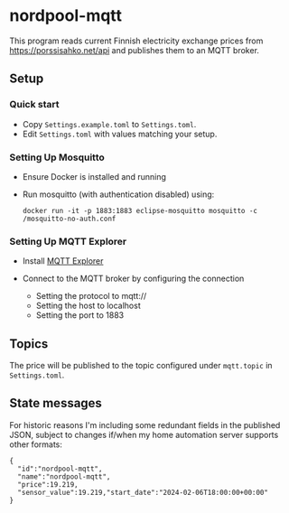 # nordpool-mqtt

This program reads current Finnish electricity exchange prices from https://porssisahko.net/api and publishes them to an MQTT broker.

## Setup

### Quick start

- Copy `Settings.example.toml` to `Settings.toml`.
- Edit `Settings.toml` with values matching your setup.

### Setting Up Mosquitto

- Ensure Docker is installed and running

- Run mosquitto (with authentication disabled) using:

  ```
  docker run -it -p 1883:1883 eclipse-mosquitto mosquitto -c /mosquitto-no-auth.conf
  ```

### Setting Up MQTT Explorer

- Install [MQTT Explorer](http://mqtt-explorer.com/)

- Connect to the MQTT broker by configuring the connection

  - Setting the protocol to mqtt://
  - Setting the host to localhost
  - Setting the port to 1883

## Topics

The price will be published to the topic configured under `mqtt.topic` in `Settings.toml`.

## State messages

For historic reasons I'm including some redundant fields in the published JSON, subject to changes if/when my home automation server supports other formats:

```
{
  "id":"nordpool-mqtt",
  "name":"nordpool-mqtt",
  "price":19.219,
  "sensor_value":19.219,"start_date":"2024-02-06T18:00:00+00:00"
}
```
